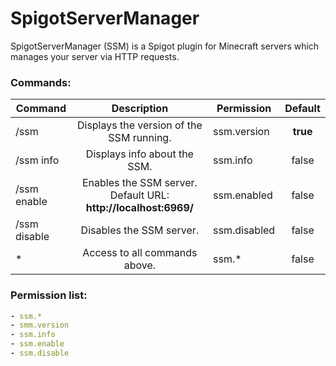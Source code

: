# SpigotServerManager
SpigotServerManager (SSM) is a Spigot plugin for Minecraft servers which manages your server via HTTP requests.

### Commands:
| Command        |  Description                                                     | Permission           | Default  |
| -------------- | :--------------------------------------------------------------: | -------------------- | :------: |
| /ssm           |  Displays the version of the SSM running.                        | ssm.version          | **true** |
| /ssm info      |  Displays info about the SSM.                                    | ssm.info             |   false  |
| /ssm enable    |  Enables the SSM server. Default URL: **http://localhost:6969/** | ssm.enabled          |   false  |
| /ssm disable   |  Disables the SSM server.                                        | ssm.disabled         |   false  |
| *              |  Access to all commands above.                                   | ssm.*                |   false  |

### Permission list:
```yaml
- ssm.*
- smm.version
- ssm.info
- ssm.enable
- ssm.disable
```